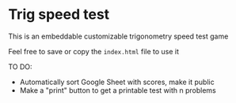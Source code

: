 # Trig speed test

This is an embeddable customizable trigonometry speed test game

Feel free to save or copy the `index.html` file to use it

TO DO: 
- Automatically sort Google Sheet with scores, make it public
- Make a "print" button to get a printable test with n problems
